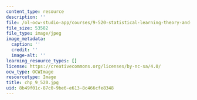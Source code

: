 ```yaml
---
content_type: resource
description: ''
file: /ol-ocw-studio-app/courses/9-520-statistical-learning-theory-and-applications-spring-2006/8b49f01c87c09be6e6138c466cfe8348_chp_9_520.jpg
file_size: 53582
file_type: image/jpeg
image_metadata:
  caption: ''
  credit: ''
  image-alt: ''
learning_resource_types: []
license: https://creativecommons.org/licenses/by-nc-sa/4.0/
ocw_type: OCWImage
resourcetype: Image
title: chp_9_520.jpg
uid: 8b49f01c-87c0-9be6-e613-8c466cfe8348
---
```

